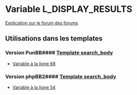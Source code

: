 # Variable L_DISPLAY_RESULTS
[Explication sur le forum des forums](http://forum.forumactif.com/t294113-listing-des-variables#L_DISPLAY_RESULTS)
## Utilisations dans les templates
### Version PunBB#### [Template search_body](punbb/search_body.md)
* [Variable à la ligne 68](../punbb/search_body.tpl#L68)
### Version phpBB2#### [Template search_body](subsilver/search_body.md)
* [Variable à la ligne 54](../subsilver/search_body.tpl#L54)